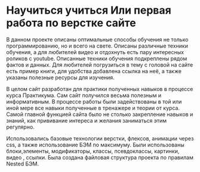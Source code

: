 <h1 alight='centre'>Научиться учиться
Или первая работа по верстке сайте</h1>

В данном проекте описаны оптимальные способы обучения не только программированию, но и всего на свете.
Описаны различные техники обучения, а для любителей видео и отдохнуть есть пару интересных роликов с youtube.
Описанные техники обучения подкреплены рядом фактов и данных. Для любителей погрузиться в тему с головой на сайте есть пример книги, для удобства добавлена ссылка на неё, а также указаны полезные ресурсы для изучения.

В целом сайт разработан для практики полученных навыков в процессе курса Практикума. Сам сайт получился весьма полезным и информативным. В процессе работы были задействованы в той или иной мере все навыки полученные в тренажере и теории от курса. Самой главной функцией сайта было не столько закрепление навыков и знаний, как прививание интереса и желания заниматься этим регулярно.

Использовались базовые технологии верстки, флексов, анимации через css, а также использование БЭМ по максимуму. Были использованы блоки,элементы, модификаторы, классы, псевдоклассы, картинки, видео , ссылки. 
Была создана файловая структура проекта по правилам Nested БЭМ. 
